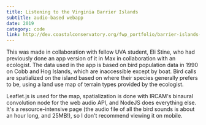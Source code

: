 ```yaml
---
title: Listening to the Virginia Barrier Islands
subtitle: audio-based webapp
date: 2019
category: code
link: http://dev.coastalconservatory.org/fwp_portfolio/barrier-islands-shore-seabird-sonification/#
---
```


This was made in collaboration with fellow UVA student, Eli Stine, who had previously done an app version of it in Max in collaboration with an ecologist. The data used in the app is based on bird population data in 1990 on Cobb and Hog Islands, which are inaccessible except by boat. Bird calls are spatialized on the island based on where their species generally prefers to be, using a land use map of terrain types provided by the ecologist.

Leaflet.js is used for the map, spatialization is done with IRCAM's binaural convolution node for the web audio API, and NodeJS does everything else. It's a resource-intensive page (the audio file of all the bird sounds is about an hour long, and 25MB!), so I don't recommend viewing it on mobile.
